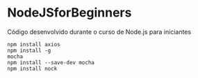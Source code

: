 # NodeJSforBeginners
Código desenvolvido durante o curso de Node.js para iniciantes

<code>npm install axios</code></br>
<code>npm install -g mocha</code></br>
<code>npm install --save-dev mocha</code></br>
<code>npm install nock</code></br>